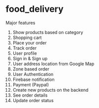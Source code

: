 # food_delivery

Major features
1. Show products based on category
2. Shopping cart
3. Place your order
4. Track order
5. User profile
6. Sign in & Sign up
7. User address location from Google Map
8. Zone based order
9. User Authentication
10. Firebase notification
11. Payment (Paypal)
12. Create new products on the backend
13. See order details
14. Update order status
